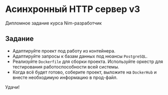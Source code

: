 # Асинхронный HTTP сервер v3

Дипломное задание курса Nim-разработчик

## Задание

- Адаптируйте проект под работу из контейнера.
- Адаптируйте запросы к базам данных под нюансы `PostgreSQL`.
- Реализуйте `Dockerfile` для сборки проекта. Используйте оркестр для тестирования работоспособности всей системы.
- Когда всё будет готово, соберите проект, выложите на `DockerHub` и внесте необходимую информацию в прод-файл.

Удачи!